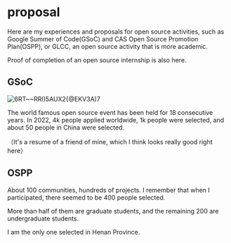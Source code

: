 # proposal

Here are my  experiences and proposals for open source activities, such as Google Summer of Code(GSoC) and CAS Open Source Promotion Plan(OSPP), or GLCC, an open source activity that is more academic.

Proof of completion of an open source internship is also here.

## GSoC
![6RT~~RRI)5AUX2{@EKV3A)7](https://user-images.githubusercontent.com/72308243/224535997-e50a27b9-a1b9-4971-a065-03d6cb8ca6aa.jpg)

The world famous open source event has been held for 18 consecutive years. In 2022, 4k people applied worldwide, 1k people were selected, and about 50 people in China were selected. 

（It's a resume of a friend of mine, which I think looks really good right here）

## OSPP

About 100 communities, hundreds of projects. I remember that when I participated, there seemed to be 400 people selected. 

More than half of them are graduate students, and the remaining 200 are undergraduate students. 

I am the only one selected in Henan Province.
